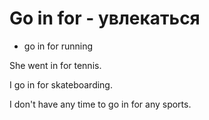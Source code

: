 # Go in for - увлекаться




- go in for running

She went in for tennis.

I go in for skateboarding.

I don't have any time to go in for any sports.